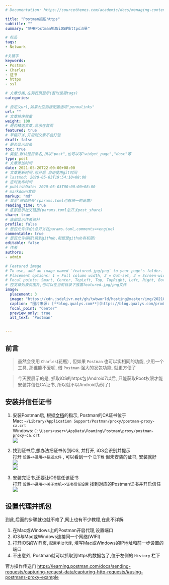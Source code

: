 ```yaml
---
# Documentation: https://sourcethemes.com/academic/docs/managing-content/

title: "Postman抓包https"
subtitle: ""
summary: "使用Postman抓取iOS的https流量"

# 标签
tags: 
- Network

#关键字
keywords:
- Postman
- Charles
- 证书
- https
- ssl

# 文章分类,在列表页显示(暂时使用tags)
categories: 

# 自定义url,如果为空则按配置选项"permalinks"
url: ""
# 文章排序权重
weight: 100
# 是否精选文章,显示在首页
featured: true
# 草稿开关,开启则文章不会打包
draft: false
# 是否显示目录
toc: true
# 类型,默认是目录名,所以"post",也可以写"widget_page","dosc"等
type: post
# 文章添加时间
date: 2021-05-20T22:00:00+08:00
# 文章更新时间,可开启 自动使用git时间
# lastmod: 2020-05-03T19:54:10+08:00
# 定时发布时间
# publishDate: 2020-05-03T00:00:00+08:00
# markdown文档
markup: "md"
# 显示"阅读时长"(params.toml也有统一的设置)
reading_time: true
# 底部显示社交链接(params.toml总开关post_share)
share: true
# 底部显示作者资料
profile: false
# 是否允许评论(总开关在params.toml,comments=>engine)
commentable: true
# 是否允许编辑(跳到github,前提是github有权限)
editable: false
# 作者
authors:
- admin

# Featured image
# To use, add an image named `featured.jpg/png` to your page's folder.
# Placement options: 1 = Full column width, 2 = Out-set, 3 = Screen-width
# Focal points: Smart, Center, TopLeft, Top, TopRight, Left, Right, BottomLeft, Bottom, BottomRight.
# 控文章列表页图片,也可以在当前目录下放置featured.jpg/png文件
image:
  placement: 3
  image: "https://cdn.jsdelivr.net/gh/twbworld/hosting@master/img/20210520215326.jpeg"
  caption: "图片来源: [**blog.qualys.com**](https://blog.qualys.com/product-tech/2019/10/07/enhanced-api-scanning-with-postman-support-in-qualys-was)"
  focal_point: "Center"
  preview_only: true
  alt_text: "Postman"


---
```




## 前言

> 虽然会使用 `Charles`(花瓶) , 但如果 `Postman` 也可以实相同的功能, 少用一个工具, 那谁能不爱呢, 借 `Postman` 强大的发包功能, 就更方便了

> 今天要展示的是, 抓取iOS的https包(Android7以后, 只能获取Root权限才能安装并信任CA证书, 所以就不以Android为例了)

## 安装并信任证书

1. 安装Postman后, 根据[文档](https://learning.postman.com/docs/sending-requests/capturing-request-data/capturing-http-requests/#macos)的指示, Postman的CA证书位于  
Mac: `~/Library/Application Support/Postman/proxy/postman-proxy-ca.crt`  
Windows: `C:\Users<user>\AppData\Roaming\Postman\proxy/postman-proxy-ca.crt`  
![](https://cdn.jsdelivr.net/gh/twbworld/hosting@master/img/20210520225920.png)


1. 找到证书后,想办法把证书传到iOS, 并打开, iOS会识别并提示  
打开 `设置=>通用=>描述文件` , 可以看到一个 `已下载` 但未安装的证书, 安装就好  
![](https://cdn.jsdelivr.net/gh/twbworld/hosting@master/img/20210520230353.jpeg)  
![](https://cdn.jsdelivr.net/gh/twbworld/hosting@master/img/20210520230534.jpeg)

1. 安装完证书,还要让iOS信任该证书  
打开 `设置=>通用=>关于本机=>证书信任设置` 找到对应的Postman证书并开启信任  
![](https://cdn.jsdelivr.net/gh/twbworld/hosting@master/img/20210520231655.png)

## 设置代理并抓包

到此,后面的步骤就也就不难了,网上也有不少教程,在此不详解

1. 在Mac或Windows上的Postman开启代理,设置端口
2. iOS与Mac或Windows连接同一个网络(WIFI)
3. 打开iOS的WiFI页, `配置手动代理`, 填写Mac或Windows的IP地址和前一步设置的端口
4. 不出意外, Postman就可以抓取到https的数据包了,位于左侧的 `History` 栏下

官方操作传送门 <https://learning.postman.com/docs/sending-requests/capturing-request-data/capturing-http-requests/#using-postmans-proxy-example>
